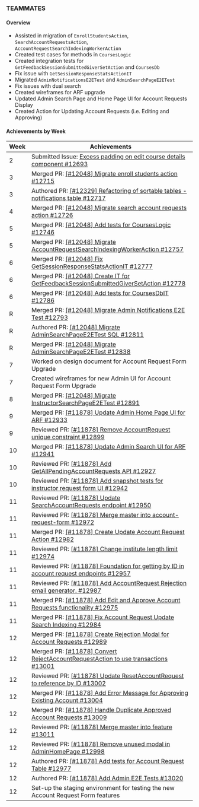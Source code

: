 ### TEAMMATES

#### Overview

* Assisted in migration of `EnrollStudentsAction`, `SearchAccountRequestsAction`, `AccountRequestSearchIndexingWorkerAction`
* Created test cases for methods in `CoursesLogic`
* Created integration tests for `GetFeedbackSessionSubmittedGiverSetAction` and `CoursesDb`
* Fix issue with `GetSessionResponseStatsActionIT`
* Migrated `AdminNotificationsE2ETest` and `AdminSearchPageE2ETest`
* Fix issues with dual search
* Created wireframes for ARF upgrade
* Updated Admin Search Page and Home Page UI for Account Requests Display
* Created Action for Updating Account Requests (i.e. Editing and Approving)

#### Achievements by Week

| Week | Achievements |
| ---- | ------------ |
| 2 | Submitted Issue: [Excess padding on edit course details component #12693](https://github.com/TEAMMATES/teammates/issues/12693) |
| 3 | Merged PR: [[#12048] Migrate enroll students action #12715](https://github.com/TEAMMATES/teammates/pull/12715) |
| 3 | Authored PR: [[#12329] Refactoring of sortable tables - notifications table #12717](https://github.com/TEAMMATES/teammates/pull/12717) |
| 4 | Merged PR: [[#12048] Migrate search account requests action #12726](https://github.com/TEAMMATES/teammates/pull/12726) |
| 5 | Merged PR: [[#12048] Add tests for CoursesLogic #12746](https://github.com/TEAMMATES/teammates/pull/12746) |
| 5 | Merged PR: [[#12048] Migrate AccountRequestSearchIndexingWorkerAction #12757](https://github.com/TEAMMATES/teammates/pull/12757) |
| 6 | Merged PR: [[#12048] Fix GetSessionResponseStatsActionIT #12777](https://github.com/TEAMMATES/teammates/pull/12777) |
| 6 | Merged PR: [[#12048] Create IT for GetFeedbackSessionSubmittedGiverSetAction #12778](https://github.com/TEAMMATES/teammates/pull/12778) |
| 6 | Merged PR: [[#12048] Add tests for CoursesDbIT #12786](https://github.com/TEAMMATES/teammates/pull/12786) |
| R | Merged PR: [[#12048] Migrate Admin Notifications E2E Test #12793](https://github.com/TEAMMATES/teammates/pull/12793) |
| R | Authored PR: [[#12048] Migrate AdminSearchPageE2ETest SQL #12811](https://github.com/TEAMMATES/teammates/pull/12811) |
| R | Merged PR: [[#12048] Migrate AdminSearchPageE2ETest #12838](https://github.com/TEAMMATES/teammates/pull/12838) |
| 7 | Worked on design document for Account Request Form Upgrade |
| 7 | Created wireframes for new Admin UI for Account Request Form Upgrade |
| 8 | Merged PR: [[#12048] Migrate InstructorSearchPageE2ETest #12891](https://github.com/TEAMMATES/teammates/pull/12891) |
| 9 | Merged PR: [[#11878] Update Admin Home Page UI for ARF #12933](https://github.com/TEAMMATES/teammates/pull/12933) |
| 9 | Reviewed PR: [[#11878] Remove AccountRequest unique constraint #12899](https://github.com/TEAMMATES/teammates/pull/12899) |
| 10 | Merged PR: [[#11878] Update Admin Search UI for ARF #12941](https://github.com/TEAMMATES/teammates/pull/12941) |
| 10 | Reviewed PR: [[#11878] Add GetAllPendingAccountRequests API #12927](https://github.com/TEAMMATES/teammates/pull/12927) |
| 10 | Reviewed PR: [[#11878] Add snapshot tests for instructor request form UI #12942](https://github.com/TEAMMATES/teammates/pull/12942) |
| 11 | Reviewed PR: [[#11878] Update SearchAccountRequests endpoint #12950](https://github.com/TEAMMATES/teammates/pull/12950) |
| 11 | Reviewed PR: [[#11878] Merge master into account-request-form #12972](https://github.com/TEAMMATES/teammates/pull/12972) |
| 11 | Merged PR: [[#11878] Create Update Account Request Action #12982](https://github.com/TEAMMATES/teammates/pull/12982) |
| 11 | Reviewed PR: [[#11878] Change institute length limit #12974](https://github.com/TEAMMATES/teammates/pull/12974) |
| 11 | Reviewed PR: [[#11878] Foundation for getting by ID in account request endpoints #12957](https://github.com/TEAMMATES/teammates/pull/12957) |
| 11 | Reviewed PR: [[#11878] Add AccountRequest Rejection email generator. #12987](https://github.com/TEAMMATES/teammates/pull/12987) |
| 11 | Merged PR: [[#11878] Add Edit and Approve Account Requests functionality #12975](https://github.com/TEAMMATES/teammates/pull/12975) |
| 11 | Merged PR: [[#11878] Fix Account Request Update Search Indexing #12984](https://github.com/TEAMMATES/teammates/pull/12984) |
| 12 | Merged PR: [[#11878] Create Rejection Modal for Account Requests #12989](https://github.com/TEAMMATES/teammates/pull/12989) |
| 12 | Merged PR: [[#11878] Convert RejectAccountRequestAction to use transactions #13001](https://github.com/TEAMMATES/teammates/pull/13001) |
| 12 | Reviewed PR: [[#11878] Update ResetAccountRequest to reference by ID #13002](https://github.com/TEAMMATES/teammates/pull/13002) |
| 12 | Merged PR: [[#11878] Add Error Message for Approving Existing Account #13004](https://github.com/TEAMMATES/teammates/pull/13004) |
| 12 | Merged PR: [[#11878] Handle Duplicate Approved Account Requests #13009](https://github.com/TEAMMATES/teammates/pull/13009) |
| 12 | Reviewed PR: [[#11878] Merge master into feature #13011](https://github.com/TEAMMATES/teammates/pull/13011) |
| 12 | Reviewed PR: [[#11878] Remove unused modal in AdminHomePage #12998](https://github.com/TEAMMATES/teammates/pull/12998) |
| 12 | Authored PR: [[#11878] Add tests for Account Request Table #12977](https://github.com/TEAMMATES/teammates/pull/12977) |
| 12 | Authored PR: [[#11878] Add Admin E2E Tests #13020](https://github.com/TEAMMATES/teammates/pull/13020) |
| 12 | Set-up the staging environment for testing the new Account Request Form features |
